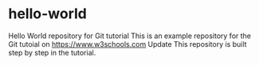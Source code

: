 # hello-world
Hello World repository for Git tutorial
This is an example repository for the Git tutoial on https://www.w3schools.com
Update
This repository is built step by step in the tutorial.
